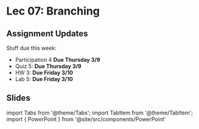 # Lec 07: Branching

## Assignment Updates

Stuff due this week:
* Participation 4 **Due Thursday 3/9**
* Quiz 5: **Due Thursday 3/9**
* HW 3: **Due Friday 3/10**
* Lab 5: **Due Friday 3/10**

## Slides

import Tabs from '@theme/Tabs';
import TabItem from '@theme/TabItem';
import { PowerPoint } from '@site/src/components/PowerPoint'

<Tabs>
  <TabItem value="Section 2, 3, 4, 5" label="Section 2, 3, 4, 5" default>
    <PowerPoint lec_src={require('./Lecture_7.pptx').default}/>
  </TabItem>
  <TabItem value="Section 1, 6" label="Section 1, 6">
    <PowerPoint lec_src={require('./Lecture_7_Cole.pptx').default}/>
  </TabItem>
</Tabs>
